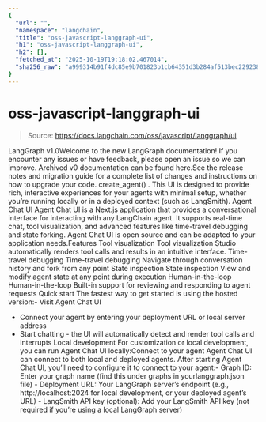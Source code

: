 ```yaml
---
{
  "url": "",
  "namespace": "langchain",
  "title": "oss-javascript-langgraph-ui",
  "h1": "oss-javascript-langgraph-ui",
  "h2": [],
  "fetched_at": "2025-10-19T19:18:02.467014",
  "sha256_raw": "a999314b91f4dc85e9b701823b1cb64351d3b284af513bec229238a79ed3a64e"
}
---
```


# oss-javascript-langgraph-ui

> Source: https://docs.langchain.com/oss/javascript/langgraph/ui

LangGraph v1.0Welcome to the new LangGraph documentation! If you encounter any issues or have feedback, please open an issue so we can improve. Archived v0 documentation can be found here.See the release notes and migration guide for a complete list of changes and instructions on how to upgrade your code.
create_agent()
. This UI is designed to provide rich, interactive experiences for your agents with minimal setup, whether you’re running locally or in a deployed context (such as LangSmith).
Agent Chat UI
Agent Chat UI is a Next.js application that provides a conversational interface for interacting with any LangChain agent. It supports real-time chat, tool visualization, and advanced features like time-travel debugging and state forking. Agent Chat UI is open source and can be adapted to your application needs.Features
Tool visualization
Tool visualization
Studio automatically renders tool calls and results in an intuitive interface.
Time-travel debugging
Time-travel debugging
Navigate through conversation history and fork from any point
State inspection
State inspection
View and modify agent state at any point during execution
Human-in-the-loop
Human-in-the-loop
Built-in support for reviewing and responding to agent requests
Quick start
The fastest way to get started is using the hosted version:- Visit Agent Chat UI
- Connect your agent by entering your deployment URL or local server address
- Start chatting - the UI will automatically detect and render tool calls and interrupts
Local development
For customization or local development, you can run Agent Chat UI locally:Connect to your agent
Agent Chat UI can connect to both local and deployed agents. After starting Agent Chat UI, you’ll need to configure it to connect to your agent:- Graph ID: Enter your graph name (find this under
graphs
in yourlanggraph.json
file) - Deployment URL: Your LangGraph server’s endpoint (e.g.,
http://localhost:2024
for local development, or your deployed agent’s URL) - LangSmith API key (optional): Add your LangSmith API key (not required if you’re using a local LangGraph server)